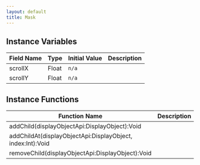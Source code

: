 ```yaml
---
layout: default
title: Mask
---
```


## Instance Variables

| Field Name | Type | Initial Value | Description |
| ------------ | ------ | --------------- | ------------- |
| scrollX | Float | `n/a` |  |
| scrollY | Float | `n/a` |  |


## Instance Functions

| Function Name | Description |
| --------------- | ------------- |
| addChild(displayObjectApi:DisplayObject):Void |  |
| addChildAt(displayObjectApi:DisplayObject, index:Int):Void |  |
| removeChild(displayObjectApi:DisplayObject):Void |  |
